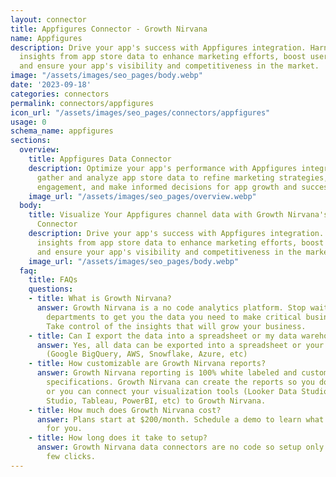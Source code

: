 ```yaml
---
layout: connector
title: Appfigures Connector - Growth Nirvana
name: Appfigures
description: Drive your app's success with Appfigures integration. Harness valuable
  insights from app store data to enhance marketing efforts, boost user satisfaction,
  and ensure your app's visibility and competitiveness in the market.
image: "/assets/images/seo_pages/body.webp"
date: '2023-09-18'
categories: connectors
permalink: connectors/appfigures
icon_url: "/assets/images/seo_pages/connectors/appfigures"
usage: 0
schema_name: appfigures
sections:
  overview:
    title: Appfigures Data Connector
    description: Optimize your app's performance with Appfigures integration. Seamlessly
      gather and analyze app store data to refine marketing strategies, improve user
      engagement, and make informed decisions for app growth and success.
    image_url: "/assets/images/seo_pages/overview.webp"
  body:
    title: Visualize Your Appfigures channel data with Growth Nirvana's Appfigures
      Connector
    description: Drive your app's success with Appfigures integration. Harness valuable
      insights from app store data to enhance marketing efforts, boost user satisfaction,
      and ensure your app's visibility and competitiveness in the market.
    image_url: "/assets/images/seo_pages/body.webp"
  faq:
    title: FAQs
    questions:
    - title: What is Growth Nirvana?
      answer: Growth Nirvana is a no code analytics platform. Stop waiting for other
        departments to get you the data you need to make critical business decisions.
        Take control of the insights that will grow your business.
    - title: Can I export the data into a spreadsheet or my data warehouse?
      answer: Yes, all data can be exported into a spreadsheet or your data warehouse
        (Google BigQuery, AWS, Snowflake, Azure, etc)
    - title: How customizable are Growth Nirvana reports?
      answer: Growth Nirvana reporting is 100% white labeled and customized to your
        specifications. Growth Nirvana can create the reports so you don’t have to
        or you can connect your visualization tools (Looker Data Studio/Google Data
        Studio, Tableau, PowerBI, etc) to Growth Nirvana.
    - title: How much does Growth Nirvana cost?
      answer: Plans start at $200/month. Schedule a demo to learn what plan is best
        for you.
    - title: How long does it take to setup?
      answer: Growth Nirvana data connectors are no code so setup only requires a
        few clicks.
---
```

